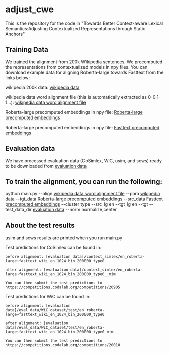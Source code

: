 # adjust_cwe
This is the repository for the code in "Towards Better Context-aware Lexical Semantics:Adjusting Contextualized Representations through Static Anchors"

## Training Data
We trained the alignment from 200k Wikipedia sentences. We precomputed the representations from contextualized models in npy files. 
You can download example data for aligning Roberta-large towards Fasttext from the links below:

[wikipedia data]: https://www.dropbox.com/s/tzun5ft47qx01g3/en_200k_shuffled.witespace.out_for_wa.en2en?dl=0

[wikipedia data word alignment file]: https://www.dropbox.com/s/s55sr7e8g2tkagj/en_200k_shuffled.witespace.out_for_wa.align.en2en?dl=0

[Roberta-large precomputed embeddings]: https://www.dropbox.com/s/1i5kkrwy9q6ilv4/wiki_roberta.zip?dl=0

[Fasttext precomputed embeddings]: https://www.dropbox.com/s/eyfpstqg6l59v05/wiki_fasttext.zip?dl=0

wikipedia 200k data: [wikipedia data]

wikipedia data word alignment file (this is automatically extracted as 0-0 1-1...): [wikipedia data word alignment file]

Roberta-large precomputed embeddings in npy file: [Roberta-large precomputed embeddings]

Roberta-large precomputed embeddings in npy file: [Fasttext precomputed embeddings]

## Evaluation data

[evaluation data]: https://www.dropbox.com/s/6ch7qykv71w3530/eval_data.zip?dl=0

We have processed evaluation data (CoSimlex, WiC, usim, and scws) ready to be downloaded from [evaluation data]

## To train the alignment, you can run the following:

python main.py  --align [wikipedia data word alignment file] --para [wikipedia data] --tgt_data [Roberta-large precomputed embeddings] --src_data [Fasttext precomputed embeddings] --cluster type --src_lg en --tgt_lg en --tgt --test_data_dir [evaluation data] --norm normalize,center 

## About the test results
usim and scws results are printed when you run main.py

Test predictions for CoSimlex can be found in:  

    before alignment: [evaluation data]/context_simlex/en_roberta-large~fasttext_wiki_en_1024_bin_200000_type0

    after alignment: [evaluation data]/context_simlex/en_roberta-large~fasttext_wiki_en_1024_bin_200000_type0__mim

    You can then submit the test predictions to https://competitions.codalab.org/competitions/20905

Test predictions for WiC can be found in:

    before alignment: [evaluation data]/eval_data/WiC_dataset/test/en_roberta-large~fasttext_wiki_en_1024_bin_200000_type0

    after alignment: [evaluation data]/eval_data/WiC_dataset/test/en_roberta-large~fasttext_wiki_en_1024_bin_200000_type0_mim

    You can then submit the test predictions to https://competitions.codalab.org/competitions/20010
